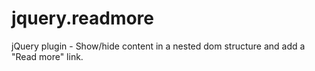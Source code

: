 jquery.readmore
===============

jQuery plugin - Show/hide content in a nested dom structure and add a "Read more" link.